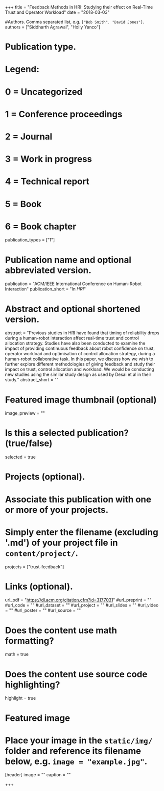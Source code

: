 +++
title = "Feedback Methods in HRI: Studying their effect on Real-Time Trust and Operator Workload"
date = "2018-03-03"

#Authors. Comma separated list, e.g. `["Bob Smith", "David Jones"]`.
authors = ["Siddharth Agrawal", "Holly Yanco"]

# Publication type.
# Legend:
# 0 = Uncategorized
# 1 = Conference proceedings
# 2 = Journal
# 3 = Work in progress
# 4 = Technical report
# 5 = Book
# 6 = Book chapter
publication_types = ["1"]

# Publication name and optional abbreviated version.
publication = "ACM/IEEE International Conference on Human-Robot Interaction"
publication_short = "In *HRI*"

# Abstract and optional shortened version.

abstract =  "Previous studies in HRI have found that timing of reliability drops during a human-robot interaction affect real-time trust and control allocation strategy. Studies have also been conducted to examine the impact of providing continuous feedback about robot confidence on trust, operator workload and optimisation of control allocation strategy, during a human-robot collaborative task. In this paper, we discuss how we wish to further explore different methodologies of giving feedback and study their impact on trust, control allocation and workload. We would be conducting new studies using the similar study design as used by Desai et al in their study."
abstract_short = ""

# Featured image thumbnail (optional)
image_preview = ""

# Is this a selected publication? (true/false)
selected = true

# Projects (optional).
#   Associate this publication with one or more of your projects.
#   Simply enter the filename (excluding '.md') of your project file in `content/project/`.
projects = ["trust-feedback"]

# Links (optional).
url_pdf = "https://dl.acm.org/citation.cfm?id=3177031"
#url_preprint = ""
#url_code = ""
#url_dataset = ""
#url_project = ""
#url_slides = ""
#url_video = ""
#url_poster = ""
#url_source = ""

# Does the content use math formatting?
math = true

# Does the content use source code highlighting?
highlight = true

# Featured image
# Place your image in the `static/img/` folder and reference its filename below, e.g. `image = "example.jpg"`.
[header]
image = ""
caption = ""

+++

